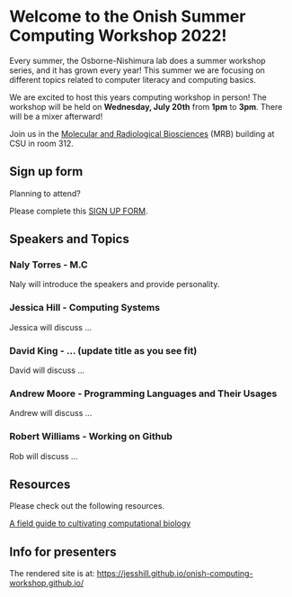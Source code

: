 # Welcome to the Onish Summer Computing Workshop 2022!

Every summer, the Osborne-Nishimura lab does a summer workshop series, and it has grown every year! This summer we are focusing on different topics related to computer literacy and computing basics. 

We are excited to host this years computing workshop in person! The workshop will be held on **Wednesday, July 20th** from **1pm** to **3pm**. There will be a mixer afterward!

Join us in the [Molecular and Radiological Biosciences](https://goo.gl/maps/e9LsEpLVtt4xpX8Z7) (MRB) building at CSU in room 312.

## Sign up form

Planning to attend? 

Please complete this [SIGN UP FORM](https://colostate.az1.qualtrics.com/jfe/form/SV_6SbbpwjucRLzQJU).

## Speakers and Topics 

### Naly Torres - M.C 

Naly will introduce the speakers and provide personality.

### Jessica Hill - Computing Systems 

Jessica will discuss ...

### David King - ... (update title as you see fit)

David will discuss ...

### Andrew Moore - Programming Languages and Their Usages

Andrew will discuss ...

### Robert Williams - Working on Github

Rob will discuss ...

## Resources

Please check out the following resources.

[A field guide to cultivating computational biology](https://journals.plos.org/plosbiology/article?id=10.1371/journal.pbio.3001419)

## Info for presenters

The rendered site is at: https://jesshill.github.io/onish-computing-workshop.github.io/
